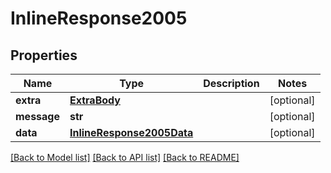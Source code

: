 # InlineResponse2005

## Properties
Name | Type | Description | Notes
------------ | ------------- | ------------- | -------------
**extra** | [**ExtraBody**](ExtraBody.md) |  | [optional] 
**message** | **str** |  | [optional] 
**data** | [**InlineResponse2005Data**](InlineResponse2005Data.md) |  | [optional] 

[[Back to Model list]](../README.md#documentation-for-models) [[Back to API list]](../README.md#documentation-for-api-endpoints) [[Back to README]](../README.md)

